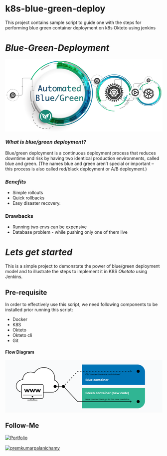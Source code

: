 # k8s-blue-green-deploy
This project contains sample script to guide one with the steps for performing blue green container deployment on k8s Okteto using jenkins

# *Blue-Green-Deployment*

<img src="./docs/images/bg_banner.png" align="center">


### _What is blue/green deployment?_
Blue/green deployment is a continuous deployment process that reduces downtime and risk by having two identical production environments, called blue and green. (The names blue and green aren’t special or important – this process is also called red/black deployment or A/B deployment.)



### _Benefits_
- Simple rollouts
- Quick rollbacks
- Easy disaster recovery.

### Drawbacks
- Running two envs can be expensive
- Database problem - while pushing only one of them live


# *Lets get started*

This is a simple project to demonstate the power of blue/green deployment model and to illustrate the steps to implement it in K8S _Oketato_ using Jenkins.


## Pre-requisite

In order to effectively use this script, we need following components to be installed prior running this script:

- Docker
- K8S
- Okteto
- Okteto cli
- Git


#### Flow Diagram

<img src="./docs/images/blue_green.png" align="center">


## Follow-Me

[![Portfolio](https://img.shields.io/badge/GitHub-100000?style=for-the-badge&logo=github&logoColor=white)](https://github.com/premkumar-palanichamy)
<p align="left">
<a href="https://linkedin.com/in/premkumarpalanichamy" target="blank"><img align="center" src="https://raw.githubusercontent.com/rahuldkjain/github-profile-readme-generator/master/src/images/icons/Social/linked-in-alt.svg" alt="premkumarpalanichamy" height="30" width="30" /></a>
</p>